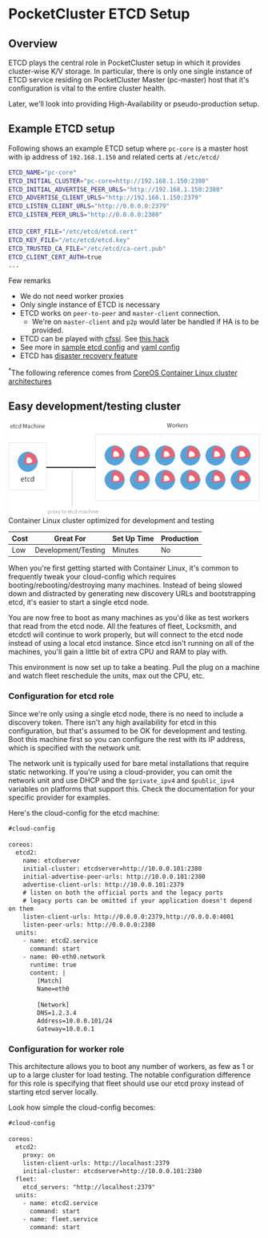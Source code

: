 # PocketCluster ETCD Setup

## Overview

ETCD plays the central role in PocketCluster setup in which it provides cluster-wise K/V storage. In particular, there is only one single instance of ETCD service residing on PocketCluster Master (pc-master) host that it's configuration is vital to the entire cluster health. 

Later, we'll look into providing High-Availability or pseudo-production setup.

## Example ETCD setup

Following shows an example ETCD setup where `pc-core` is a master host with ip address of `192.168.1.150` and related certs at `/etc/etcd/`

```sh
ETCD_NAME="pc-core"
ETCD_INITIAL_CLUSTER="pc-core=http://192.168.1.150:2380"
ETCD_INITIAL_ADVERTISE_PEER_URLS="http://192.168.1.150:2380"
ETCD_ADVERTISE_CLIENT_URLS="http://192.168.1.150:2379"
ETCD_LISTEN_CLIENT_URLS="http://0.0.0.0:2379"
ETCD_LISTEN_PEER_URLS="http://0.0.0.0:2380"

ETCD_CERT_FILE="/etc/etcd/etcd.cert"
ETCD_KEY_FILE="/etc/etcd/etcd.key"
ETCD_TRUSTED_CA_FILE="/etc/etcd/ca-cert.pub"
ETCD_CLIENT_CERT_AUTH=true
...
```

Few remarks

- We do not need worker proxies  
- Only single instance of ETCD is necessary  
- ETCD works on `peer-to-peer` and `master-client` connection.  
  * We're on `master-client` and `p2p` would later be handled if HA is to be provided.  
- ETCD can be played with [cfssl](https://github.com/cloudflare/cfssl). See [this hack](hack/tls-setup/README.md)
- See more in [sample etcd config](etcd) and [yaml config](sample.etcd.conf.yml)
- ETCD has [disaster recovery feature](https://coreos.com/etcd/docs/latest/etcd-live-cluster-reconfiguration.html#etcd-disaster-recovery-on-coreos-container-linux) 

<sup>*</sup>The following reference comes from [CoreOS Container Linux cluster architectures](https://coreos.com/os/docs/latest/cluster-architectures.html)

## Easy development/testing cluster

<img class="img-center" src="img/dev.png" alt="Container Linux cluster optimized for development and testing"/>
<div class="caption">Container Linux cluster optimized for development and testing</div>

| Cost | Great For | Set Up Time | Production |
|------|-----------|-------------|------------|
| Low | Development/Testing | Minutes | No |

When you're first getting started with Container Linux, it's common to frequently tweak your cloud-config which requires booting/rebooting/destroying many machines. Instead of being slowed down and distracted by generating new discovery URLs and bootstrapping etcd, it's easier to start a single etcd node.

You are now free to boot as many machines as you'd like as test workers that read from the etcd node. All the features of fleet, Locksmith, and etcdctl will continue to work properly, but will connect to the etcd node instead of using a local etcd instance. Since etcd isn't running on all of the machines, you'll gain a little bit of extra CPU and RAM to play with.

This environment is now set up to take a beating. Pull the plug on a machine and watch fleet reschedule the units, max out the CPU, etc.

### Configuration for etcd role

Since we're only using a single etcd node, there is no need to include a discovery token. There isn't any high availability for etcd in this configuration, but that's assumed to be OK for development and testing. Boot this machine first so you can configure the rest with its IP address, which is specified with the network unit.

The network unit is typically used for bare metal installations that require static networking. If you're using a cloud-provider, you can omit the network unit and use DHCP and the `$private_ipv4` and `$public_ipv4` variables on platforms that support this. Check the documentation for your specific provider for examples.

Here's the cloud-config for the etcd machine:

```cloud-config
#cloud-config

coreos:
  etcd2:
    name: etcdserver
    initial-cluster: etcdserver=http://10.0.0.101:2380
    initial-advertise-peer-urls: http://10.0.0.101:2380
    advertise-client-urls: http://10.0.0.101:2379
    # listen on both the official ports and the legacy ports
    # legacy ports can be omitted if your application doesn't depend on them
    listen-client-urls: http://0.0.0.0:2379,http://0.0.0.0:4001
    listen-peer-urls: http://0.0.0.0:2380
  units:
    - name: etcd2.service
      command: start
    - name: 00-eth0.network
      runtime: true
      content: |
        [Match]
        Name=eth0

        [Network]
        DNS=1.2.3.4
        Address=10.0.0.101/24
        Gateway=10.0.0.1
```

### Configuration for worker role

This architecture allows you to boot any number of workers, as few as 1 or up to a large cluster for load testing. The notable configuration difference for this role is specifying that fleet should use our etcd proxy instead of starting etcd server locally.

Look how simple the cloud-config becomes:

```cloud-config
#cloud-config

coreos:
  etcd2:
    proxy: on
    listen-client-urls: http://localhost:2379
    initial-cluster: etcdserver=http://10.0.0.101:2380
  fleet:
    etcd_servers: "http://localhost:2379"
  units:
    - name: etcd2.service
      command: start
    - name: fleet.service
      command: start
```